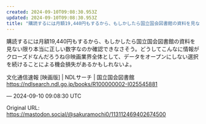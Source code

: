 ```yaml
---
created: 2024-09-10T09:08:30.953Z
updated: 2024-09-10T09:08:30.953Z
title: "購読するには月額19,440円もするから、もしかしたら国立国会図書館の資料を見な[...]"
---
```


<p>購読するには月額19,440円もするから、もしかしたら国立国会図書館の資料を見ない限り本当に正しい数字なのか確認できなさそう。どうしてこんなに情報がクローズドなんだろうね😢映画業界全体として、データをオープンにしない選択を続けることによる機会損失があるかもしれないよ。</p><p>文化通信速報 [映画版] | NDLサーチ | 国立国会図書館 <br /><a href="https://ndlsearch.ndl.go.jp/books/R100000002-I025545881" target="_blank" rel="nofollow noopener" translate="no"><span class="invisible">https://</span><span class="ellipsis">ndlsearch.ndl.go.jp/books/R100</span><span class="invisible">000002-I025545881</span></a></p>

&mdash; 2024-09-10 09:08:30 UTC

Original URL: https://mastodon.social/@sakuramochi0/113112469402674500
